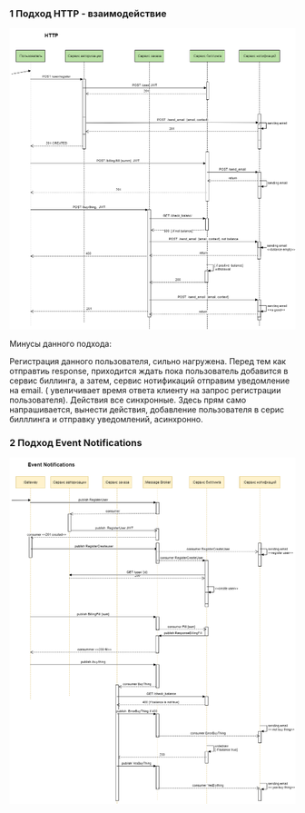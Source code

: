 ###  1 Подход HTTP  - взаимодействие

![http взаимодействие](event_http.png)

Минусы данного  подхода:

Регистрация   данного  пользователя,  сильно  нагружена. Перед  тем как отправтиь  response,  приходится  ждать пока  пользователь добавится в  сервис  биллинга, а затем, сервис нотификаций  отправим  уведомление на email. ( увеличивает  время  ответа  клиенту на  запрос регистрации пользователя). Действия все синхронные. Здесь прям  само  напрашивается, вынести  действия, добавление пользователя в  серис билллинга и отправку  уведомлений, асинхронно.

### 2 Подход Event Notifications

![event notification](event_notification.png)
